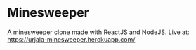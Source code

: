 # Minesweeper
A minesweeper clone made with ReactJS and NodeJS.
Live at: https://urjala-minesweeper.herokuapp.com/
